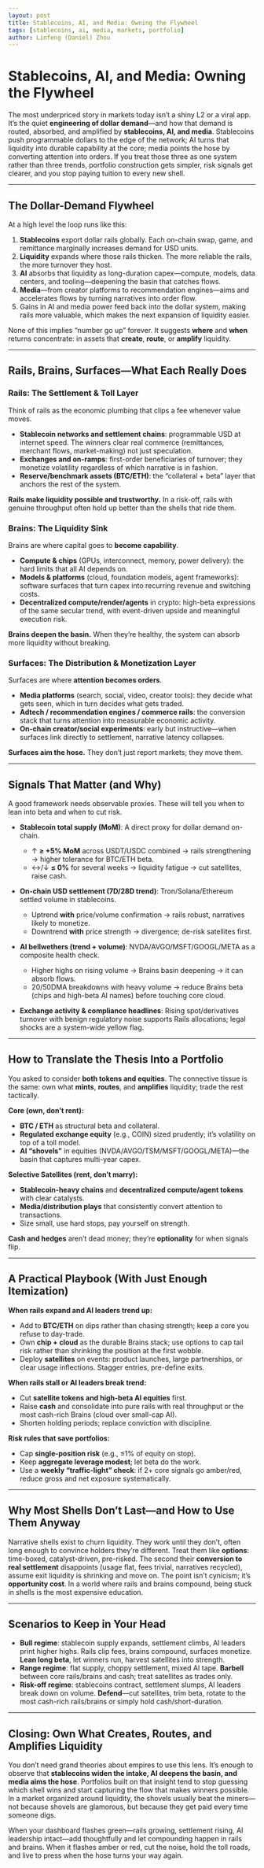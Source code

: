 ```yaml
---
layout: post
title: Stablecoins, AI, and Media: Owning the Flywheel
tags: [stablecoins, ai, media, markets, portfolio]
author: Linfeng (Daniel) Zhou
---
```


# Stablecoins, AI, and Media: Owning the Flywheel

The most underpriced story in markets today isn’t a shiny L2 or a viral app. It’s the quiet **engineering of dollar demand**—and how that demand is routed, absorbed, and amplified by **stablecoins, AI, and media**. Stablecoins push programmable dollars to the edge of the network; AI turns that liquidity into durable capability at the core; media points the hose by converting attention into orders. If you treat those three as one system rather than three trends, portfolio construction gets simpler, risk signals get clearer, and you stop paying tuition to every new shell.

---

## The Dollar-Demand Flywheel

At a high level the loop runs like this:

1. **Stablecoins** export dollar rails globally. Each on-chain swap, game, and remittance marginally increases demand for USD units.
2. **Liquidity** expands where those rails thicken. The more reliable the rails, the more turnover they host.
3. **AI** absorbs that liquidity as long-duration capex—compute, models, data centers, and tooling—deepening the basin that catches flows.
4. **Media**—from creator platforms to recommendation engines—aims and accelerates flows by turning narratives into order flow.
5. Gains in AI and media power feed back into the dollar system, making rails more valuable, which makes the next expansion of liquidity easier.

None of this implies “number go up” forever. It suggests **where** and **when** returns concentrate: in assets that **create**, **route**, or **amplify** liquidity.

---

## Rails, Brains, Surfaces—What Each Really Does

### Rails: The Settlement & Toll Layer

Think of rails as the economic plumbing that clips a fee whenever value moves.

* **Stablecoin networks and settlement chains**: programmable USD at internet speed. The winners clear real commerce (remittances, merchant flows, market-making) not just speculation.
* **Exchanges and on-ramps**: first-order beneficiaries of turnover; they monetize volatility regardless of which narrative is in fashion.
* **Reserve/benchmark assets (BTC/ETH)**: the “collateral + beta” layer that anchors the rest of the system.

**Rails make liquidity possible and trustworthy.** In a risk-off, rails with genuine throughput often hold up better than the shells that ride them.

### Brains: The Liquidity Sink

Brains are where capital goes to **become capability**.

* **Compute & chips** (GPUs, interconnect, memory, power delivery): the hard limits that all AI depends on.
* **Models & platforms** (cloud, foundation models, agent frameworks): software surfaces that turn capex into recurring revenue and switching costs.
* **Decentralized compute/render/agents** in crypto: high-beta expressions of the same secular trend, with event-driven upside and meaningful execution risk.

**Brains deepen the basin.** When they’re healthy, the system can absorb more liquidity without breaking.

### Surfaces: The Distribution & Monetization Layer

Surfaces are where **attention becomes orders**.

* **Media platforms** (search, social, video, creator tools): they decide what gets seen, which in turn decides what gets traded.
* **Adtech / recommendation engines / commerce rails**: the conversion stack that turns attention into measurable economic activity.
* **On-chain creator/social experiments**: early but instructive—when surfaces link directly to settlement, narrative latency collapses.

**Surfaces aim the hose.** They don’t just report markets; they move them.

---

## Signals That Matter (and Why)

A good framework needs observable proxies. These will tell you when to lean into beta and when to cut risk.

* **Stablecoin total supply (MoM)**: A direct proxy for dollar demand on-chain.

  * ↑ **≥ +5% MoM** across USDT/USDC combined → rails strengthening → higher tolerance for BTC/ETH beta.
  * ↔/↓ **≤ 0%** for several weeks → liquidity fatigue → cut satellites, raise cash.

* **On-chain USD settlement (7D/28D trend)**: Tron/Solana/Ethereum settled volume in stablecoins.

  * Uptrend **with** price/volume confirmation → rails robust, narratives likely to monetize.
  * Downtrend **with** price strength → divergence; de-risk satellites first.

* **AI bellwethers (trend + volume)**: NVDA/AVGO/MSFT/GOOGL/META as a composite health check.

  * Higher highs on rising volume → Brains basin deepening → it can absorb flows.
  * 20/50DMA breakdowns with heavy volume → reduce Brains beta (chips and high-beta AI names) before touching core cloud.

* **Exchange activity & compliance headlines**: Rising spot/derivatives turnover with benign regulatory noise supports Rails allocations; legal shocks are a system-wide yellow flag.

---

## How to Translate the Thesis Into a Portfolio

You asked to consider **both tokens and equities**. The connective tissue is the same: own what **mints**, **routes**, and **amplifies** liquidity; trade the rest tactically.

**Core (own, don’t rent):**

* **BTC / ETH** as structural beta and collateral.
* **Regulated exchange equity** (e.g., COIN) sized prudently; it’s volatility on top of a toll model.
* **AI “shovels”** in equities (NVDA/AVGO/TSM/MSFT/GOOGL/META)—the basin that captures multi-year capex.

**Selective Satellites (rent, don’t marry):**

* **Stablecoin-heavy chains** and **decentralized compute/agent tokens** with clear catalysts.
* **Media/distribution plays** that consistently convert attention to transactions.
* Size small, use hard stops, pay yourself on strength.

**Cash and hedges** aren’t dead money; they’re **optionality** for when signals flip.

---

## A Practical Playbook (With Just Enough Itemization)

**When rails expand and AI leaders trend up:**

* Add to **BTC/ETH** on dips rather than chasing strength; keep a core you refuse to day-trade.
* Own **chip + cloud** as the durable Brains stack; use options to cap tail risk rather than shrinking the position at the first wobble.
* Deploy **satellites** on events: product launches, large partnerships, or clear usage inflections. Stagger entries, pre-define exits.

**When rails stall or AI leaders break trend:**

* Cut **satellite tokens and high-beta AI equities** first.
* Raise **cash** and consolidate into pure rails with real throughput or the most cash-rich Brains (cloud over small-cap AI).
* Shorten holding periods; replace conviction with discipline.

**Risk rules that save portfolios:**

* Cap **single-position risk** (e.g., ≤1% of equity on stop).
* Keep **aggregate leverage modest**; let beta do the work.
* Use a **weekly “traffic-light” check**: if 2+ core signals go amber/red, reduce gross and net exposure systematically.

---

## Why Most Shells Don’t Last—and How to Use Them Anyway

Narrative shells exist to churn liquidity. They work until they don’t, often long enough to convince holders they’re different. Treat them like **options**: time-boxed, catalyst-driven, pre-risked. The second their **conversion to real settlement** disappoints (usage flat, fees trivial, narratives recycled), assume exit liquidity is shrinking and move on. The point isn’t cynicism; it’s **opportunity cost**. In a world where rails and brains compound, being stuck in shells is the most expensive education.

---

## Scenarios to Keep in Your Head

* **Bull regime**: stablecoin supply expands, settlement climbs, AI leaders print higher highs. Rails clip fees, brains compound, surfaces monetize. **Lean long beta**, let winners run, harvest satellites into strength.
* **Range regime**: flat supply, choppy settlement, mixed AI tape. **Barbell** between core rails/brains and cash; treat satellites as trades only.
* **Risk-off regime**: stablecoins contract, settlement slumps, AI leaders break down on volume. **Defend**—cut satellites, trim beta, rotate to the most cash-rich rails/brains or simply hold cash/short-duration.

---

## Closing: Own What Creates, Routes, and Amplifies Liquidity

You don’t need grand theories about empires to use this lens. It’s enough to observe that **stablecoins widen the intake, AI deepens the basin, and media aims the hose**. Portfolios built on that insight tend to stop guessing which shell wins and start capturing the flow that makes winners possible. In a market organized around liquidity, the shovels usually beat the miners—not because shovels are glamorous, but because they get paid every time someone digs.

When your dashboard flashes green—rails growing, settlement rising, AI leadership intact—add thoughtfully and let compounding happen in rails and brains. When it flashes amber or red, cut the noise, hold the toll roads, and live to press when the hose turns your way again.


